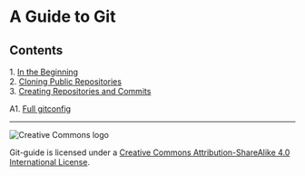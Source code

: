 # A Guide to Git

## Contents

1\. [In the Beginning][1]  
2\. [Cloning Public Repositories][2]  
3\. [Creating Repositories and Commits][3]  

A1. [Full gitconfig][A1]


[1]: https://github.com/samposm/git-guide/blob/master/1-in-the-beginning.md
[2]: https://github.com/samposm/git-guide/blob/master/2-cloning-public-repositories.md
[3]: https://github.com/samposm/git-guide/blob/master/3-creating-repositories-and-commits.md

[A1]: https://github.com/samposm/git-guide/blob/master/A1-full-gitconfig.md


---

![Creative Commons logo][cclogo]

Git-guide is licensed under a [Creative Commons Attribution-ShareAlike 4.0 International License][50].

[50]: http://creativecommons.org/licenses/by-sa/4.0/

[cclogo]: https://github.com/samposm/git-guide/blob/master/images/cc-by-sa-88x31.png
